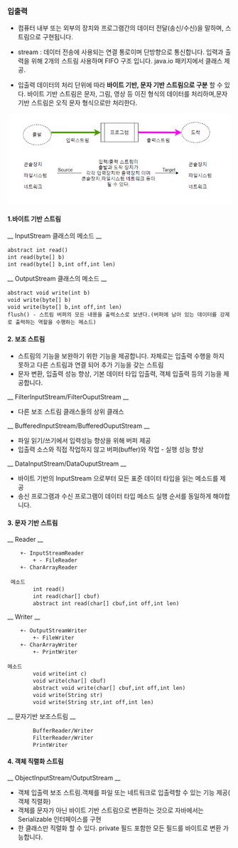 ### 입출력

 + 컴퓨터 내부 또는 외부의 장치와 프로그램간의 데이터 전달(송신/수신)을 말하며,  스트림으로 구현됩니다.

 + stream : 데이터 전송에 사용되는 연결 통로이며 단방향으로 통신합니다. 입력과 출력을 위해 2개의 스트림 사용하며 FIFO 구조 입니다.   java.io 패키지에서 클래스 제공. 

 + 입출력 데이터의 처리 단위에 따라 __바이트 기반, 문자 기반 스트림으로 구분__ 할 수 있다. 바이트 기반 스트림은 문자, 그림, 영상 등 이진 형식의  데이터를 처리하며,문자 기반 스트림은 오직 문자 형식으로만 처리한다.

![image](javaio.png)

#### 1.바이트 기반 스트림

  __ InputStream 클래스의 메소드 __    

    abstract int read()
    int read(byte[] b)
    int read(byte[] b,int off,int len)
   
  __ OutputStream 클래스의 메소드 __   

    abstract void write(int b)
    void write(byte[] b)
    void write(byte[] b,int off,int len)
    flush() - 스트림 버퍼의 모든 내용을 출력소스로 보낸다.(버퍼에 남아 있는 데이터를 강제로 출력하는 역할을 수행하는 메소드)


#### 2. 보조 스트림

 + 스트림의 기능을 보완하기 위한 기능을 제공합니다. 자체로는 입출력 수행을 하지 못하고 다른 스트림과 연결 되어 추가 기능을 갖는  스트림
 + 문자 변환, 입출력 성능 향상, 기본 데이터 타입 입출력, 객체 입출력 등의 기능을 제공합니다.

__ FilterInputStream/FilterOuputStream __
+ 다른 보조 스트림 클래스들의 상위 클래스  
	
__ BufferedInputStream/BufferedOuputStream __
+ 파일 읽기/쓰기에서 입력성능 향상을 위해 버퍼 제공
+ 입출력 소스와 직접 작업하지 않고 버퍼(buffer)와 작업 - 실행 성능 향상

__ DataInputStream/DataOuputStream __
+ 바이트 기반의 InputStream 으로부터 모든 표준 데이터 타입을 읽는 메소드를 제공 
+ 송신 프로그램과 수신 프로그램이 데이터 타입 메소드 실행 순서를 동일하게 해야합니다.

#### 3. 문자 기반 스트림


  __ Reader __
  
		+- InputStreamReader
			+ - FileReader
		+- CharArrayReader
	  
	 메소드    
	    	int read()
	    	int read(char[] cbuf)
	    	abstract int read(char[] cbuf,int off,int len)
  
  __ Writer __
  
		+- OutputStreamWriter
			+- FileWriter
		+- CharArrayWriter
			+- PrintWriter
			
	메소드    
    		void write(int c)
	    	void write(char[] cbuf)
	    	abstract void write(char[] cbuf,int off,int len)
	    	void write(String str)
	    	void write(String str,int off,int len)
	    
  __ 문자기반 보조스트림 __
  
	    	BufferReader/Writer
	    	FilterReader/Writer
	    	PrintWriter


#### 4. 객체 직렬화 스트림

 __ ObjectInputStream/OutputStream __ 

+ 객체 입출력 보조 스트림.객체를 파일 또는 네트워크로 입출력할 수 있는 기능 제공( 객체 직렬화)
+ 객체를 문자가 아닌 바이트 기반 스트림으로 변환하는 것으로  자바에서는 Serializable 인터페이스를 구현
+ 한 클래스만 직렬화 할 수   있다.  private 필드 포함한 모든 필드를 바이트로 변환 가능합니다.


